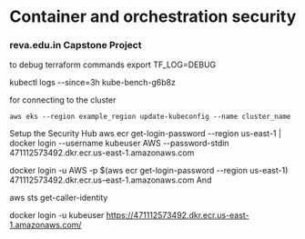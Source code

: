# Container and orchestration security
### reva.edu.in Capstone Project



to debug terraform commands
export TF_LOG=DEBUG



kubectl logs --since=3h kube-bench-g6b8z


for connecting to the cluster
```
aws eks --region example_region update-kubeconfig --name cluster_name

```


Setup the Security Hub
aws ecr get-login-password --region us-east-1 | docker login --username kubeuser AWS --password-stdin 471112573492.dkr.ecr.us-east-1.amazonaws.com


docker login -u AWS -p $(aws ecr get-login-password --region us-east-1) 471112573492.dkr.ecr.us-east-1.amazonaws.com
And


aws sts get-caller-identity


docker login -u kubeuser https://471112573492.dkr.ecr.us-east-1.amazonaws.com/